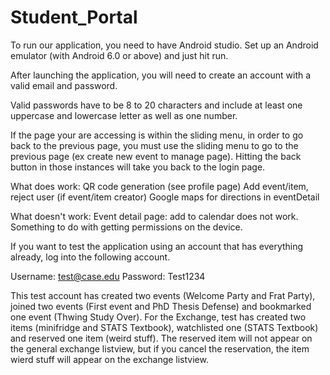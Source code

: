 # Student_Portal

To run our application, you need to have Android studio. Set up an Android emulator (with Android 6.0 or above) and just hit run.

After launching the application, you will need to create an account with a valid email and password.

Valid passwords have to be 8 to 20 characters and include at least one uppercase and lowercase letter as well as one number.

If the page your are accessing is within the sliding menu, in order to go back to the previous page, you must use the sliding menu to go to the previous page (ex create new event to manage page). Hitting the back button in those instances will take you back to the login page.

What does work:
QR code generation (see profile page)
Add event/item, reject user (if event/item creator)
Google maps for directions in eventDetail

What doesn't work:
Event detail page: add to calendar does not work. Something to do with getting permissions on the device.

If you want to test the application using an account that has everything already, log into the following account.

Username: test@case.edu
Password: Test1234

This test account has created two events (Welcome Party and Frat Party), joined two events (First event and PhD Thesis Defense) and bookmarked one event (Thwing Study Over). For the Exchange, test has created two items (minifridge and STATS Textbook), watchlisted one (STATS Textbook) and reserved one item (weird stuff). The reserved item will not appear on the general exchange listview, but if you cancel the reservation, the item wierd stuff will appear on the exchange listview.